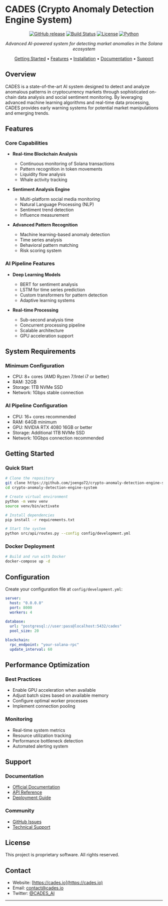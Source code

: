 # CADES (Crypto Anomaly Detection Engine System) 

<div align="center">

[![GitHub release](https://img.shields.io/github/v/release/joengo72/crypto-anomaly-detection-engine-system?include_prereleases&style=flat-square)](https://github.com/joengo72/crypto-anomaly-detection-engine-system/releases)
[![Build Status](https://img.shields.io/github/workflow/status/joengo72/crypto-anomaly-detection-engine-system/CI%20Pipeline?style=flat-square)](https://github.com/joengo72/crypto-anomaly-detection-engine-system/actions)
[![License](https://img.shields.io/badge/license-Proprietary-red.svg?style=flat-square)](LICENSE)
[![Python](https://img.shields.io/badge/python-3.9%2B-blue?style=flat-square)](https://www.python.org/downloads/)

*Advanced AI-powered system for detecting market anomalies in the Solana ecosystem*

[Getting Started](#getting-started) •
[Features](#features) •
[Installation](#installation) •
[Documentation](https://cades.gitbook.io/docs) •
[Support](#support)

</div>

## Overview

CADES is a state-of-the-art AI system designed to detect and analyze anomalous patterns in cryptocurrency markets through sophisticated on-chain data analysis and social sentiment monitoring. By leveraging advanced machine learning algorithms and real-time data processing, CADES provides early warning systems for potential market manipulations and emerging trends.

## Features

### Core Capabilities

- **Real-time Blockchain Analysis**
  - Continuous monitoring of Solana transactions
  - Pattern recognition in token movements
  - Liquidity flow analysis
  - Whale activity tracking

- **Sentiment Analysis Engine**
  - Multi-platform social media monitoring
  - Natural Language Processing (NLP)
  - Sentiment trend detection
  - Influence measurement

- **Advanced Pattern Recognition**
  - Machine learning-based anomaly detection
  - Time series analysis
  - Behavioral pattern matching
  - Risk scoring system

### AI Pipeline Features

- **Deep Learning Models**
  - BERT for sentiment analysis
  - LSTM for time series prediction
  - Custom transformers for pattern detection
  - Adaptive learning systems

- **Real-time Processing**
  - Sub-second analysis time
  - Concurrent processing pipeline
  - Scalable architecture
  - GPU acceleration support

## System Requirements

### Minimum Configuration
- CPU: 8+ cores (AMD Ryzen 7/Intel i7 or better)
- RAM: 32GB
- Storage: 1TB NVMe SSD
- Network: 1Gbps stable connection

### AI Pipeline Configuration
- CPU: 16+ cores recommended
- RAM: 64GB minimum
- GPU: NVIDIA RTX 4080 16GB or better
- Storage: Additional 1TB NVMe SSD
- Network: 10Gbps connection recommended

## Getting Started

### Quick Start

```bash
# Clone the repository
git clone https://github.com/joengo72/crypto-anomaly-detection-engine-system.git
cd crypto-anomaly-detection-engine-system

# Create virtual environment
python -m venv venv
source venv/bin/activate

# Install dependencies
pip install -r requirements.txt

# Start the system
python src/api/routes.py --config config/development.yml
```

### Docker Deployment

```bash
# Build and run with Docker
docker-compose up -d
```

## Configuration

Create your configuration file at `config/development.yml`:

```yaml
server:
  host: "0.0.0.0"
  port: 8000
  workers: 4
  
database:
  url: "postgresql://user:pass@localhost:5432/cades"
  pool_size: 20

blockchain:
  rpc_endpoint: "your-solana-rpc"
  update_interval: 60
```

## Performance Optimization

### Best Practices
- Enable GPU acceleration when available
- Adjust batch sizes based on available memory
- Configure optimal worker processes
- Implement connection pooling

### Monitoring
- Real-time system metrics
- Resource utilization tracking
- Performance bottleneck detection
- Automated alerting system

## Support

### Documentation
- [Official Documentation](https://cades.gitbook.io/docs)
- [API Reference](https://cades.gitbook.io/docs/iii.-api-integration)
- [Deployment Guide](https://cades.gitbook.io/docs/iv.-deployment-architecture)

### Community
- [GitHub Issues](https://github.com/joengo72/crypto-anomaly-detection-engine-system/issues)
- [Technical Support](mailto:support@cades.io)

## License

This project is proprietary software. All rights reserved.

## Contact

- Website: [https://cades.io](https://cades.io)
- Email: [contact@cades.io](mailto:contact@cades.io)
- Twitter: [@CADES_AI](https://twitter.com/CADES_AI)

---
